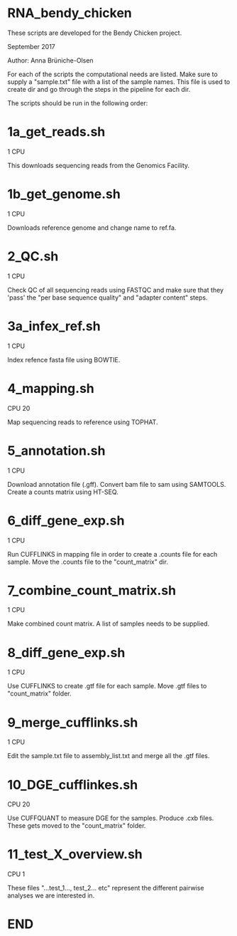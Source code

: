 # RNA_bendy_chicken
These scripts are developed for the Bendy Chicken project.

September 2017

Author: Anna Brüniche-Olsen

For each of the scripts the computational needs are listed.
Make sure to supply a "sample.txt" file with a list of the sample names. This file is used to create dir and go through the steps in the pipeline for each dir.

The scripts should be run in the following order:

# 1a_get_reads.sh
1 CPU

This downloads sequencing reads from the Genomics Facility. 

# 1b_get_genome.sh
1 CPU

Downloads reference genome and change name to ref.fa.

# 2_QC.sh
1 CPU

Check QC of all sequencing reads using FASTQC and make sure that they 'pass' the "per base sequence quality" and "adapter content" steps.

# 3a_infex_ref.sh
1 CPU

Index refence fasta file using BOWTIE.

# 4_mapping.sh
CPU 20

Map sequencing reads to reference using TOPHAT.

# 5_annotation.sh
1 CPU

Download annotation file (.gff). Convert bam file to sam using SAMTOOLS. Create a counts matrix using HT-SEQ.

# 6_diff_gene_exp.sh
1 CPU

Run CUFFLINKS in mapping file in order to create a .counts file for each sample. Move the .counts file to the "count_matrix" dir.

# 7_combine_count_matrix.sh
1 CPU

Make combined count matrix. A list of samples needs to be supplied.

# 8_diff_gene_exp.sh
1 CPU

Use CUFFLINKS to create .gtf file for each sample. Move .gtf files to "count_matrix" folder.

# 9_merge_cufflinks.sh
1 CPU

Edit the sample.txt file to assembly_list.txt and merge all the .gtf files.

# 10_DGE_cufflinkes.sh
CPU 20

Use CUFFQUANT to measure DGE for the samples. Produce .cxb files. These gets moved to the "count_matrix" folder.

# 11_test_X_overview.sh
CPU 1

These files "...test_1..., test_2... etc" represent the different pairwise analyses we are interested in.

# END




